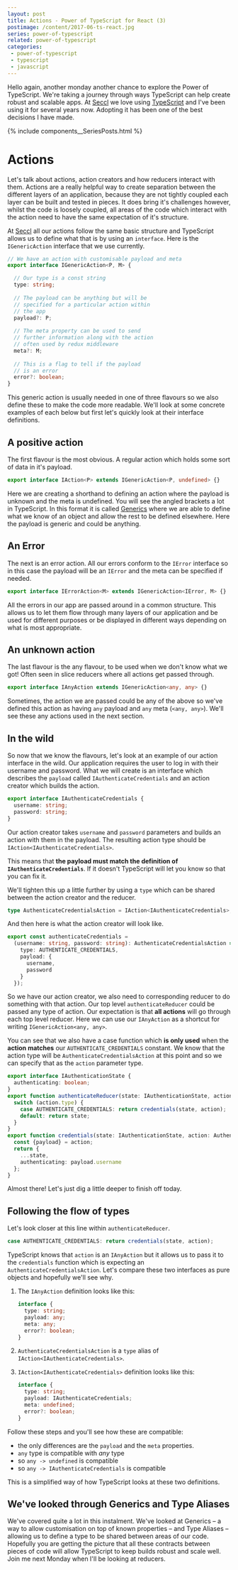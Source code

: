 ```yaml
---
layout: post
title: Actions - Power of TypeScript for React (3) 
postimage: /content/2017-06-ts-react.jpg
series: power-of-typescript
related: power-of-typescript
categories:
 - power-of-typescript
 - typescript
 - javascript
---
```


Hello again, another monday another chance to explore the Power of TypeScript. We're taking a journey through ways TypeScript can help create robust and scalable apps. At [Seccl](https://seccl.tech) we love using [TypeScript](https://www.typescriptlang.org/) and I've been using it for several years now. Adopting it has been one of the best decisions I have made.

{% include components__SeriesPosts.html %}

# Actions

Let's talk about actions, action creators and how reducers interact with them. Actions are a really helpful way to create separation between the different layers of an application, because they are not tightly coupled each layer can be built and tested in pieces. It does bring it's challenges however, whilst the code is loosely coupled, all areas of the code which interact with the action need to have the same expectation of it's structure.

At [Seccl](https://seccl.tech) all our actions follow the same basic structure and TypeScript allows us to define what that is by using an `interface`. Here is the `IGenericAction` interface that we use currently.

```typescript
// We have an action with customisable payload and meta
export interface IGenericAction<P, M> {

  // Our type is a const string
  type: string;
  
  // The payload can be anything but will be 
  // specified for a particular action within
  // the app
  payload?: P;
  
  // The meta property can be used to send
  // further information along with the action
  // often used by redux middleware
  meta?: M;
  
  // This is a flag to tell if the payload
  // is an error
  error?: boolean;
}
```

This generic action is usually needed in one of three flavours so we also define these to make the code more readable. We'll look at some concrete examples of each below but first let's quickly look at their interface definitions.

## A positive action

The first flavour is the most obvious. A regular action which holds some sort of data in it's payload.

```typescript
export interface IAction<P> extends IGenericAction<P, undefined> {}
```

Here we are creating a shorthand to defining an action where the payload is unknown and the meta is undefined. You will see the angled brackets a lot in TypeScript. In this format it is called [Generics](http://www.typescriptlang.org/docs/handbook/generics.html) where we are able to define what we know of an object and allow the rest to be defined elsewhere. Here the payload is generic and could be anything.

## An Error

The next is an error action. All our errors conform to the `IError` interface so in this case the payload will be an `IError` and the meta can be specified if needed.

```typescript
export interface IErrorAction<M> extends IGenericAction<IError, M> {}
```

All the errors in our app are passed around in a common structure. This allows us to let them flow through many layers of our application and be used for different purposes or be displayed in different ways depending on what is most appropriate.

## An unknown action

The last flavour is the any flavour, to be used when we don't know what we got! Often seen in slice reducers where all actions get passed through.

```typescript
export interface IAnyAction extends IGenericAction<any, any> {}
```

Sometimes, the action we are passed could be any of the above so we've defined this action as having `any` payload and `any` meta (`<any, any>`). We'll see these any actions used in the next section.

## In the wild

So now that we know the flavours, let's look at an example of our action interface in the wild. Our application requires the user to log in with their username and password. What we will create is an interface which describes the `payload` called `IAuthenticateCredentials` and an action creator which builds the action.

```typescript
export interface IAuthenticateCredentials {
  username: string;
  password: string;
}
```

Our action creator takes `username` and `password` parameters and builds an action with them in the payload. The resulting action type should be `IAction<IAuthenticateCredentials>`.
 
 This means that **the payload must match the definition of `IAuthenticateCredentials`**. If it doesn't TypeScript will let you know so that you can fix it.

We'll tighten this up a little further by using a `type` which can be shared between the action creator and the reducer.

```typescript
type AuthenticateCredentialsAction = IAction<IAuthenticateCredentials>;
```

And then here is what the action creator will look like.

```typescript
export const authenticateCredentials =
  (username: string, password: string): AuthenticateCredentialsAction => ({
    type: AUTHENTICATE_CREDENTIALS,
    payload: {
      username,
      password
    }
  });
```

So we have our action creator, we also need to corresponding reducer to do something with that action. Our top level `authenticateReducer` could be passed any type of action. Our expectation is that **all actions** will go through each top level reducer. Here we can use our `IAnyAction` as a shortcut for writing `IGenericAction<any, any>`.

You can see that we also have a case function which **is only used** when the **action matches** our `AUTHENTICATE_CREDENTIALS` constant. We know that the action type will be `AuthenticateCredentialsAction` at this point and so we can specify that as the `action` parameter type.

```typescript
export interface IAuthenticationState {
  authenticating: boolean;
}
export function authenticateReducer(state: IAuthenticationState, action: IAnyAction) {
  switch (action.type) {
    case AUTHENTICATE_CREDENTIALS: return credentials(state, action);
    default: return state;
  }
}
export function credentials(state: IAuthenticationState, action: AuthenticateCredentialsAction) {
  const {payload} = action;
  return {
    ...state,
    authenticating: payload.username
  };
}
```

Almost there! Let's just dig a little deeper to finish off today.

## Following the flow of types

Let's look closer at this line within `authenticateReducer`.

```typescript
case AUTHENTICATE_CREDENTIALS: return credentials(state, action);
```

TypeScript knows that `action` is an `IAnyAction` but it allows us to pass it to the `credentials` function which is expecting an `AuthenticateCredentialsAction`. Let's compare these two interfaces as pure objects and hopefully we'll see why.

1. The `IAnyAction` definition looks like this:

    ```typescript
    interface {
      type: string;
      payload: any;
      meta: any;
      error?: boolean;
    }
    ```

2. `AuthenticateCredentialsAction` is a `type` alias of `IAction<IAuthenticateCredentials>`.

3. `IAction<IAuthenticateCredentials>` definition looks like this:

    ```typescript
    interface {
      type: string;
      payload: IAuthenticateCredentials;
      meta: undefined;
      error?: boolean;
    }
    ```

Follow these steps and you'll see how these are compatible:

- the only differences are the `payload` and the `meta` properties.
- `any` type is compatible with *any* type
- so `any -> undefined` is compatible
- so `any -> IAuthenticateCredentials` is compatible

This is a simplified way of how TypeScript looks at these two definitions.

## We've looked through Generics and Type Aliases

We've covered quite a lot in this instalment. We've looked at Generics – a way to allow customisation on top of known properties – and Type Aliases – allowing us to define a type to be shared between areas of our code. Hopefully you are getting the picture that all these contracts between pieces of code will allow TypeScript to keep builds robust and scale well. Join me next Monday when I'll be looking at reducers.


